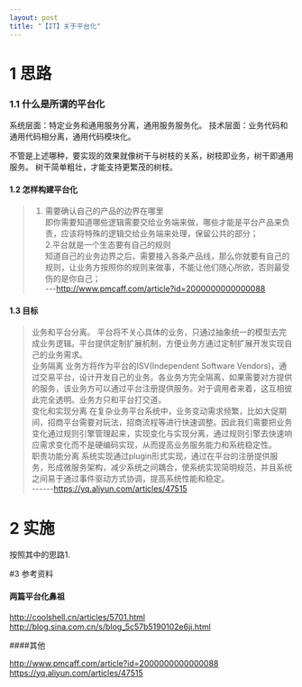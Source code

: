 ```yaml
---
layout: post
title: "【IT】关于平台化"
---
```


# 1 思路
### 1.1 什么是所谓的平台化

系统层面：特定业务和通用服务分离，通用服务服务化。
技术层面：业务代码和通用代码相分离，通用代码模块化。

不管是上述哪种，要实现的效果就像树干与树枝的关系，树枝即业务，树干即通用服务。
树干简单粗壮，才能支持更繁茂的树枝。

#### 1.2 怎样构建平台化

> 1. 需要确认自己的产品的边界在哪里    
即你需要知道哪些逻辑需要交给业务端来做，哪些才能是平台产品来负责，应该将特殊的逻辑交给业务端来处理，保留公共的部分；    
2.平台就是一个生态要有自己的规则    
知道自己的业务边界之后，需要接入各条产品线，那么你就要有自己的规则，让业务方按照你的规则来做事，不能让他们随心所欲，否则最受伤的是你自己；    
---http://www.pmcaff.com/article?id=2000000000000088


#### 1.3 目标

> 业务和平台分离。 平台将不关心具体的业务，只通过抽象统一的模型去完成业务逻辑。平台提供定制扩展机制，方便业务方通过定制扩展开发实现自己的业务需求。    
业务隔离 业务方将作为平台的ISV(Independent Software Vendors)，通过交易平台，设计开发自己的业务。各业务方完全隔离，如果需要对方提供的服务，该业务方可以通过平台注册提供服务。对于调用者来着，这互相彼此完全透明。业务方只和平台打交道。    
变化和实现分离 在复杂业务平台系统中，业务变动需求频繁，比如大促期间，招商平台需要对玩法，招商流程等进行快速调整。因此我们需要把业务变化通过规则引擎管理起来，实现变化与实现分离，通过规则引擎去快速响应需求变化而不是硬编码实现，从而提高业务服务能力和系统稳定性。    
职责功能分离 系统实现通过plugin形式实现，通过在平台的注册提供服务，形成微服务架构，减少系统之间耦合，使系统实现简明规范，并且系统之间易于通过事件驱动方式协调，提高系统性能和稳定。     
------https://yq.aliyun.com/articles/47515

# 2 实施
按照其中的思路1.

#3 参考资料

#### 两篇平台化鼻祖

http://coolshell.cn/articles/5701.html
http://blog.sina.com.cn/s/blog_5c57b5190102e6ji.html

####其他

http://www.pmcaff.com/article?id=2000000000000088
https://yq.aliyun.com/articles/47515
